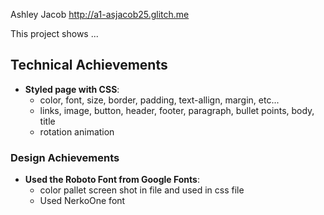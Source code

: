 Ashley Jacob
http://a1-asjacob25.glitch.me

This project shows ...

## Technical Achievements
- **Styled page with CSS**: 
    - color, font, size, border, padding, text-allign, margin, etc...
    - links, image, button, header, footer, paragraph, bullet points, body, title
    - rotation animation

### Design Achievements
- **Used the Roboto Font from Google Fonts**: 
    - color pallet screen shot in file and used in css file
    - Used NerkoOne font
